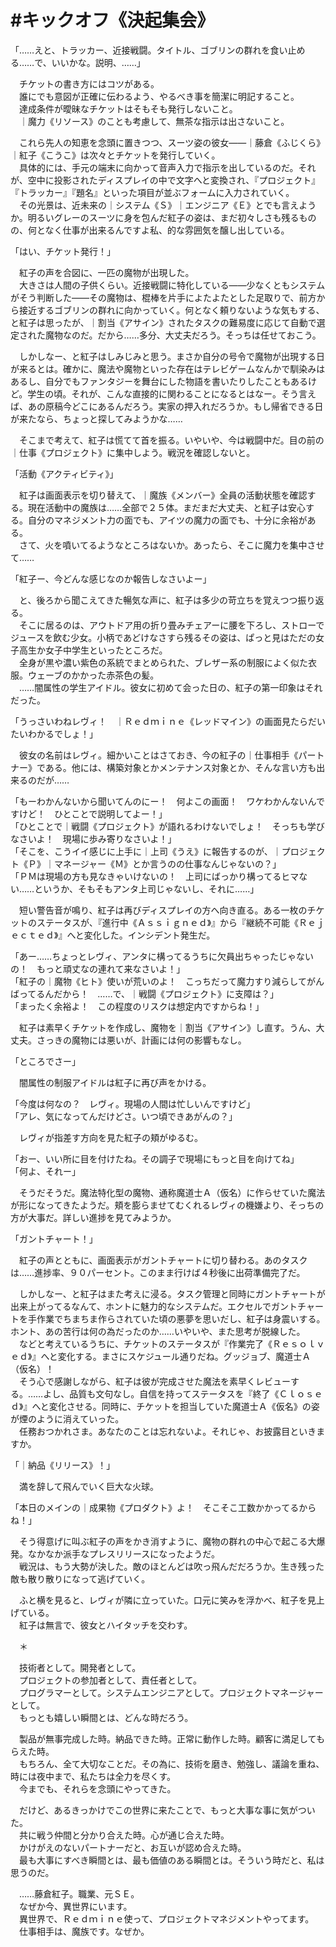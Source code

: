# #キックオフ《決起集会》

「……えと、トラッカー、近接戦闘。タイトル、ゴブリンの群れを食い止める……で、いいかな。説明、……」

　チケットの書き方にはコツがある。  
　誰にでも意図が正確に伝わるよう、やるべき事を簡潔に明記すること。  
　達成条件が曖昧なチケットはそもそも発行しないこと。  
　｜魔力《リソース》のことも考慮して、無茶な指示は出さないこと。

　これら先人の知恵を念頭に置きつつ、スーツ姿の彼女――｜藤倉《ふじくら》｜紅子《こうこ》は次々とチケットを発行していく。  
　具体的には、手元の端末に向かって音声入力で指示を出しているのだ。それが、空中に投影されたディスプレイの中で文字へと変換され、『プロジェクト』『トラッカー』『題名』といった項目が並ぶフォームに入力されていく。  
　その光景は、近未来の｜システム《Ｓ》｜エンジニア《Ｅ》とでも言えようか。明るいグレーのスーツに身を包んだ紅子の姿は、まだ初々しさも残るものの、何となく仕事が出来るんですよ私、的な雰囲気を醸し出している。

「はい、チケット発行！」

　紅子の声を合図に、一匹の魔物が出現した。  
　大きさは人間の子供くらい。近接戦闘に特化している――少なくともシステムがそう判断した――その魔物は、棍棒を片手によたよたとした足取りで、前方から接近するゴブリンの群れに向かっていく。何となく頼りないような気もする、と紅子は思ったが、｜割当《アサイン》されたタスクの難易度に応じて自動で選定された魔物なのだ。だから……多分、大丈夫だろう。そっちは任せておこう。

　しかしなー、と紅子はしみじみと思う。まさか自分の号令で魔物が出現する日が来るとは。確かに、魔法や魔物といった存在はテレビゲームなんかで馴染みはあるし、自分でもファンタジーを舞台にした物語を書いたりしたこともあるけど。学生の頃。それが、こんな直接的に関わることになるとはなー。そう言えば、あの原稿今どこにあるんだろう。実家の押入れだろうか。もし帰省できる日が来たなら、ちょっと探してみようかな……

　そこまで考えて、紅子は慌てて首を振る。いやいや、今は戦闘中だ。目の前の｜仕事《プロジェクト》に集中しよう。戦況を確認しないと。

「活動《アクティビティ》」

　紅子は画面表示を切り替えて、｜魔族《メンバー》全員の活動状態を確認する。現在活動中の魔族は……全部で２５体。まだまだ大丈夫、と紅子は安心する。自分のマネジメント力の面でも、アイツの魔力の面でも、十分に余裕がある。  
　さて、火を噴いてるようなところはないか。あったら、そこに魔力を集中させて……

「紅子ー、今どんな感じなのか報告しなさいよー」

　と、後ろから聞こえてきた暢気な声に、紅子は多少の苛立ちを覚えつつ振り返る。  
　そこに居るのは、アウトドア用の折り畳みチェアーに腰を下ろし、ストローでジュースを飲む少女。小柄であどけなさすら残るその姿は、ぱっと見はただの女子高生か女子中学生といったところだ。  
　全身が黒や濃い紫色の系統でまとめられた、ブレザー系の制服によく似た衣服。ウェーブのかかった赤茶色の髪。  
　……闇属性の学生アイドル。彼女に初めて会った日の、紅子の第一印象はそれだった。

「うっさいわねレヴィ！　｜Ｒｅｄｍｉｎｅ《レッドマイン》の画面見たらだいたいわかるでしょ！」

　彼女の名前はレヴィ。細かいことはさておき、今の紅子の｜仕事相手《パートナー》である。他には、構築対象とかメンテナンス対象とか、そんな言い方も出来るのだが……

「もーわかんないから聞いてんのにー！　何よこの画面！　ワケわかんないんですけど！　ひとことで説明してよー！」  
「ひとことで｜戦闘《プロジェクト》が語れるわけないでしょ！　そっちも学びなさいよ！　現場に歩み寄りなさいよ！」  
「そこを、こうイイ感じに上手に｜上司《うえ》に報告するのが、｜プロジェクト《Ｐ》｜マネージャー《Ｍ》とか言うのの仕事なんじゃないの？」  
「ＰＭは現場の方も見なきゃいけないの！　上司にばっかり構ってるヒマない……というか、そもそもアンタ上司じゃないし、それに……」

　短い警告音が鳴り、紅子は再びディスプレイの方へ向き直る。ある一枚のチケットのステータスが、『進行中《Ａｓｓｉｇｎｅｄ》』から『継続不可能《Ｒｅｊｅｃｔｅｄ》』へと変化した。インシデント発生だ。

「あー……ちょっとレヴィ、アンタに構ってるうちに欠員出ちゃったじゃないの！　もっと頑丈なの連れて来なさいよ！」  
「紅子の｜魔物《ヒト》使いが荒いのよ！　こっちだって魔力すり減らしてがんばってるんだから！　……で、｜戦闘《プロジェクト》に支障は？」  
「まったく余裕よ！　この程度のリスクは想定内ですからね！」

　紅子は素早くチケットを作成し、魔物を｜割当《アサイン》し直す。うん、大丈夫。さっきの魔物には悪いが、計画には何の影響もなし。

「ところでさー」

　闇属性の制服アイドルは紅子に再び声をかける。

「今度は何なの？　レヴィ。現場の人間は忙しいんですけど」  
「アレ、気になってんだけどさ。いつ頃できあがんの？」

　レヴィが指差す方向を見た紅子の頬がゆるむ。

「おー、いい所に目を付けたね。その調子で現場にもっと目を向けてね」  
「何よ、それー」

　そうだそうだ。魔法特化型の魔物、通称魔道士Ａ（仮名）に作らせていた魔法が形になってきたようだ。頬を膨らませてむくれるレヴィの機嫌より、そっちの方が大事だ。詳しい進捗を見てみようか。

「ガントチャート！」

　紅子の声とともに、画面表示がガントチャートに切り替わる。あのタスクは……進捗率、９０パーセント。このまま行けば４秒後に出荷準備完了だ。

　しかしなー、と紅子はまた考えに浸る。タスク管理と同時にガントチャートが出来上がってるなんて、ホントに魅力的なシステムだ。エクセルでガントチャートを手作業でちまちま作らされていた頃の悪夢を思いだし、紅子は身震いする。ホント、あの苦行は何の為だったのか……いやいや、また思考が脱線した。  
　などと考えているうちに、チケットのステータスが『作業完了《Ｒｅｓｏｌｖｅｄ》』へと変化する。まさにスケジュール通りだね。グッジョブ、魔道士Ａ（仮名）！  
　そう心で感謝しながら、紅子は彼が完成させた魔法を素早くレビューする。……よし、品質も文句なし。自信を持ってステータスを『終了《Ｃｌｏｓｅｄ》』へと変化させる。同時に、チケットを担当していた魔道士Ａ《仮名》の姿が煙のように消えていった。  
　任務おつかれさま。あなたのことは忘れないよ。それじゃ、お披露目といきますか。

「｜納品《リリース》！」

　満を辞して飛んでいく巨大な火球。

「本日のメインの｜成果物《プロダクト》よ！　そこそこ工数かかってるからね！」

　そう得意げに叫ぶ紅子の声をかき消すように、魔物の群れの中心で起こる大爆発。なかなか派手なプレスリリースになったようだ。  
　戦況は、もう大勢が決した。敵のほとんどは吹っ飛んだだろうか。生き残った敵も散り散りになって逃げていく。

　ふと横を見ると、レヴィが隣に立っていた。口元に笑みを浮かべ、紅子を見上げている。  
　紅子は無言で、彼女とハイタッチを交わす。

　＊

　技術者として。開発者として。  
　プロジェクトの参加者として、責任者として。  
　プログラマーとして。システムエンジニアとして。プロジェクトマネージャーとして。  
　もっとも嬉しい瞬間とは、どんな時だろう。

　製品が無事完成した時。納品できた時。正常に動作した時。顧客に満足してもらえた時。  
　もちろん、全て大切なことだ。その為に、技術を磨き、勉強し、議論を重ね、時には夜中まで、私たちは全力を尽くす。  
　今までも、それらを念頭にやってきた。

　だけど、あるきっかけでこの世界に来たことで、もっと大事な事に気がついた。  
　共に戦う仲間と分かり合えた時。心が通じ合えた時。  
　かけがえのないパートナーだと、お互いが認め合えた時。  
　最も大事にすべき瞬間とは、最も価値のある瞬間とは。そういう時だと、私は思うのだ。


　……藤倉紅子。職業、元ＳＥ。  
　なぜか今、異世界にいます。  
　異世界で、Ｒｅｄｍｉｎｅ使って、プロジェクトマネジメントやってます。  
　仕事相手は、魔族です。なぜか。
